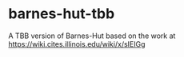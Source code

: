 barnes-hut-tbb
==============

A TBB version of Barnes-Hut based on the work at https://wiki.cites.illinois.edu/wiki/x/sIEIGg
